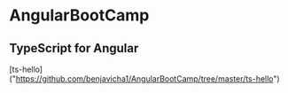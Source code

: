 # AngularBootCamp

## TypeScript for Angular
[ts-hello] ("https://github.com/benjavicha1/AngularBootCamp/tree/master/ts-hello")
